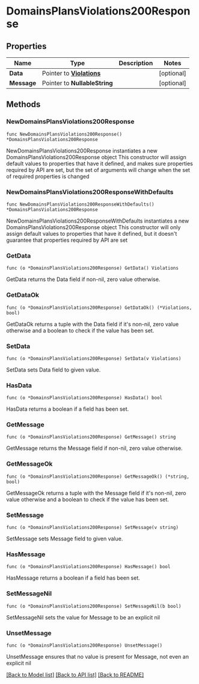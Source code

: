 # DomainsPlansViolations200Response

## Properties

Name | Type | Description | Notes
------------ | ------------- | ------------- | -------------
**Data** | Pointer to [**Violations**](Violations.md) |  | [optional] 
**Message** | Pointer to **NullableString** |  | [optional] 

## Methods

### NewDomainsPlansViolations200Response

`func NewDomainsPlansViolations200Response() *DomainsPlansViolations200Response`

NewDomainsPlansViolations200Response instantiates a new DomainsPlansViolations200Response object
This constructor will assign default values to properties that have it defined,
and makes sure properties required by API are set, but the set of arguments
will change when the set of required properties is changed

### NewDomainsPlansViolations200ResponseWithDefaults

`func NewDomainsPlansViolations200ResponseWithDefaults() *DomainsPlansViolations200Response`

NewDomainsPlansViolations200ResponseWithDefaults instantiates a new DomainsPlansViolations200Response object
This constructor will only assign default values to properties that have it defined,
but it doesn't guarantee that properties required by API are set

### GetData

`func (o *DomainsPlansViolations200Response) GetData() Violations`

GetData returns the Data field if non-nil, zero value otherwise.

### GetDataOk

`func (o *DomainsPlansViolations200Response) GetDataOk() (*Violations, bool)`

GetDataOk returns a tuple with the Data field if it's non-nil, zero value otherwise
and a boolean to check if the value has been set.

### SetData

`func (o *DomainsPlansViolations200Response) SetData(v Violations)`

SetData sets Data field to given value.

### HasData

`func (o *DomainsPlansViolations200Response) HasData() bool`

HasData returns a boolean if a field has been set.

### GetMessage

`func (o *DomainsPlansViolations200Response) GetMessage() string`

GetMessage returns the Message field if non-nil, zero value otherwise.

### GetMessageOk

`func (o *DomainsPlansViolations200Response) GetMessageOk() (*string, bool)`

GetMessageOk returns a tuple with the Message field if it's non-nil, zero value otherwise
and a boolean to check if the value has been set.

### SetMessage

`func (o *DomainsPlansViolations200Response) SetMessage(v string)`

SetMessage sets Message field to given value.

### HasMessage

`func (o *DomainsPlansViolations200Response) HasMessage() bool`

HasMessage returns a boolean if a field has been set.

### SetMessageNil

`func (o *DomainsPlansViolations200Response) SetMessageNil(b bool)`

 SetMessageNil sets the value for Message to be an explicit nil

### UnsetMessage
`func (o *DomainsPlansViolations200Response) UnsetMessage()`

UnsetMessage ensures that no value is present for Message, not even an explicit nil

[[Back to Model list]](../README.md#documentation-for-models) [[Back to API list]](../README.md#documentation-for-api-endpoints) [[Back to README]](../README.md)


